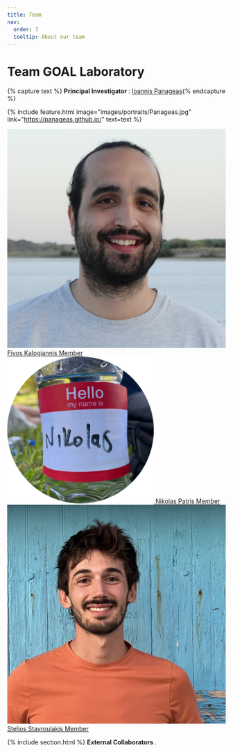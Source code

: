 ```yaml
---
title: Team
nav:
  order: 3
  tooltip: About our team
---
```


# <i class="fas fa-users"></i>Team GOAL Laboratory 


{% capture text %}
<strong> Principal Investigator </strong>: [Ioannis Panageas](https://panageas.github.io/){% endcapture %}

{%
  include feature.html
  image="images/portraits/Panageas.jpg"
  link="https://panageas.github.io/"
  text=text
%}

<a href="/members/fivoskalogiannis.html" class="portrait" style="--width: 150px">
<span class="portrait_image">
    <img
      src="/images/portraits/Kalogiannis.jpg"
      onerror="this.src = '/images/placeholder.svg'; this.onerror = null;"
      loading="lazy"
      alt="Fivos Kalogiannis"
    >
  </span><span class="portrait_name">
      Fivos Kalogiannis
    </span><span class="portrait_description">
      Member
    </span></a>
<a href="/members/nikolaspatris.html" class="portrait" style="--width: 150px">
<span class="portrait_image">
    <img
      src="/images/portraits/nikolas.png"
      onerror="this.src = '/images/placeholder.svg'; this.onerror = null;"
      loading="lazy"
      alt="Nikolas Patris"
    >
  </span><span class="portrait_name">
      Nikolas Patris
    </span><span class="portrait_description">
      Member
    </span></a>
<a href="/members/steliostavroulakis.html" class="portrait" style="--width: 150px">
<span class="portrait_image">
    <img
      src="/images/portraits/Stavroulakis.jpg"
      onerror="this.src = '/images/placeholder.svg'; this.onerror = null;"
      loading="lazy"
      alt="Stelios Stavroulakis"
    >
  </span><span class="portrait_name">
      Stelios Stavroulakis
    </span><span class="portrait_description">
      Member
    </span></a>
    
{% include section.html %}
<strong> External Collaborators </strong>.

